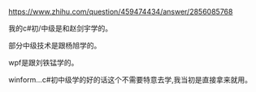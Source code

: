 https://www.zhihu.com/question/459474434/answer/2856085768

我的c#初/中级是和赵剑宇学的。

部分中级技术是跟杨旭学的。

wpf是跟刘铁锰学的。

winform...c#初中级学的好的话这个不需要特意去学,我当初是直接拿来就用。